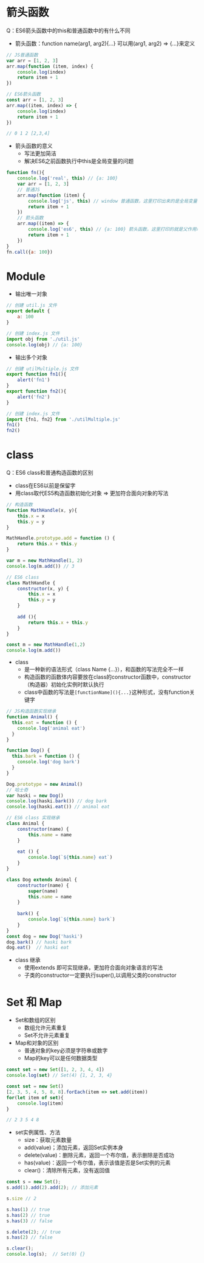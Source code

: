 # 箭头函数
Q：ES6箭头函数中的this和普通函数中的有什么不同
- 箭头函数：function name(arg1, arg2){...} 可以用(arg1, arg2) => {...}来定义

```javascript
// JS普通函数
var arr = [1, 2, 3]
arr.map(function (item, index) {
    console.log(index)
    return item + 1
})

// ES6箭头函数
const arr = [1, 2, 3]
arr.map((item, index) => {
    console.log(index)
    return item + 1
})

// 0 1 2 [2,3,4]
```

- 箭头函数的意义
  - 写法更加简洁
  - 解决ES6之前函数执行中this是全局变量的问题
```javascript
function fn(){
    console.log('real', this) // {a: 100}
    var arr = [1, 2, 3]
    // 普通JS
    arr.map(function (item) {
        console.log('js', this) // window 普通函数，这里打印出来的是全局变量，令人费解
        return item + 1
    })
    // 箭头函数
    arr.map((item) => {
        console.log('es6', this) // {a: 100} 箭头函数，这里打印的就是父作用域的this
        return item + 1
    })
}
fn.call({a: 100})
```

# Module
- 输出唯一对象
```javascript
// 创建 util.js 文件
export default {
    a: 100
}

// 创建 index.js 文件
import obj from './util.js'
console.log(obj) // {a: 100}
```
- 输出多个对象
```javascript
// 创建 utilMultiple.js 文件
export function fn1(){
    alert('fn1')
}
export function fn2(){
    alert('fn2')
}

// 创建 index.js 文件
import {fn1, fn2} from './utilMultiple.js'
fn1()
fn2()
```

# class
Q：ES6 class和普通构造函数的区别
- class在ES6以前是保留字
- 用class取代ES5构造函数初始化对象 => 更加符合面向对象的写法
```javascript
// 构造函数
function MathHandle(x, y){
    this.x = x
    this.y = y
}

MathHandle.prototype.add = function () {
    return this.x + this.y
}

var m = new MathHandle(1, 2)
console.log(m.add()) // 3
```

```javascript
// ES6 class
class MathHandle {
    constructor(x, y) {
        this.x = x
        this.y = y
    }
    
    add (){
        return this.x + this.y
    }
}

const m = new MathHandle(1,2)
console.log(m.add())
```

- class
  - 是一种新的语法形式（class Name {...}），和函数的写法完全不一样
  - 构造函数的函数体内容要放在class的constructor函数中，constructor（构造器）初始化实例时默认执行
  - class中函数的写法是`[functionName](){...}`这种形式，没有function关键字

```javascript
// JS构造函数实现继承
function Animal() {
  this.eat = function () {
    console.log('animal eat')
  }
}

function Dog() {
  this.bark = function () {
    console.log('dog bark')
  }
}

Dog.prototype = new Animal()
// 哈士奇
var haski = new Dog()
console.log(haski.bark()) // dog bark
console.log(haski.eat()) // animal eat
```

```javascript
// ES6 class 实现继承
class Animal {
    constructor(name) {
        this.name = name
    }
    
    eat () {
        console.log(`${this.name} eat`)
    }
}

class Dog extends Animal {
    constructor(name) {
        super(name)
        this.name = name
    }
    
    bark() {
        console.log(`${this.name} bark`)
    }
}
const dog = new Dog('haski')
dog.bark() // haski bark
dog.eat()  // haski eat
```

- class 继承
  - 使用extends 即可实现继承，更加符合面向对象语言的写法
  - 子类的constructor一定要执行super(),以调用父类的constructor

# Set 和 Map

- Set和数组的区别
  - 数组允许元素重复
  - Set不允许元素重复
- Map和对象的区别
  - 普通对象的key必须是字符串或数字
  - Map的key可以是任何数据类型

```javascript
const set = new Set([1, 2, 3, 4, 4])
console.log(set) // Set(4) {1, 2, 3, 4}
```

```javascript
const set = new Set()
[2, 3, 5, 4, 5, 8, 8].forEach(item => set.add(item))
for(let item of set){
    console.log(item)
}

// 2 3 5 4 8
```

- set实例属性、方法
  - size：获取元素数量
  - add(value)；添加元素，返回Set实例本身
  - delete(value)：删除元素，返回一个布尔值，表示删除是否成功
  - has(value)：返回一个布尔值，表示该值是否是Set实例的元素
  - clear()：清除所有元素，没有返回值

```javascript
const s = new Set();
s.add(1).add(2).add(2); // 添加元素

s.size // 2

s.has(1) // true
s.has(2) // true
s.has(3) // false

s.delete(2); // true
s.has(2) // false

s.clear();
console.log(s);  // Set(0) {}
```
